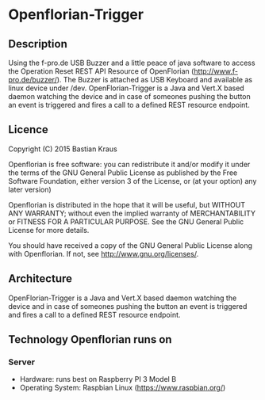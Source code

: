 # Openflorian-Trigger

## Description
Using the f-pro.de USB Buzzer and a little peace of java software to access the Operation Reset REST API Resource of OpenFlorian (http://www.f-pro.de/buzzer/). The Buzzer is attached as USB Keyboard and available as linux device under /dev. OpenFlorian-Trigger is a Java and Vert.X based daemon watching the device and in case of someones pushing the button an event is triggered and fires a call to a defined REST resource endpoint.

## Licence

Copyright (C) 2015  Bastian Kraus

Openflorian is free software: you can redistribute it and/or modify
it under the terms of the GNU General Public License as published by
the Free Software Foundation, either version 3 of the License, or
(at your option) any later version)
    
Openflorian is distributed in the hope that it will be useful,
but WITHOUT ANY WARRANTY; without even the implied warranty of
MERCHANTABILITY or FITNESS FOR A PARTICULAR PURPOSE.  See the
GNU General Public License for more details.
    
You should have received a copy of the GNU General Public License
along with Openflorian.  If not, see <http://www.gnu.org/licenses/>.

## Architecture
OpenFlorian-Trigger is a Java and Vert.X based daemon watching the device and in case of someones pushing the button an event is triggered and fires a call to a defined REST resource endpoint.

## Technology Openflorian runs on

### Server
* Hardware: runs best on Raspberry PI 3 Model B
* Operating System: Raspbian Linux (https://www.raspbian.org/)